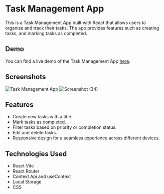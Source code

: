 # Task Management App

This is a Task Management App built with React that allows users to organize and track their tasks. The app provides features such as creating tasks, and marking tasks as completed.

## Demo

You can find a live demo of the Task Management App [here]( ).

## Screenshots

![Task Management App](https://github.com/Divyanshu1020/Task-Management-App/assets/97149795/0ad94c7d-14de-4b15-b3a9-e6e7337e1911)
![Screenshot (34)](https://github.com/Divyanshu1020/Task-Management-App/assets/97149795/34f7b479-57bc-4212-869a-28770e7207bd)


## Features

- Create new tasks with a title.
- Mark tasks as completed.
- Filter tasks based on priority or completion status.
- Edit and delete tasks.
- Responsive design for a seamless experience across different devices.


## Technologies Used

- React Vite
- React Router
- Context Api and useContext
- Local Storage
- CSS 

   

